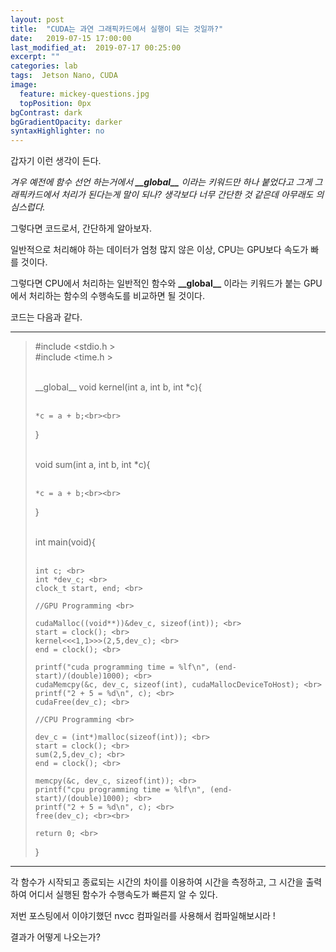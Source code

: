 ```yaml
---
layout: post
title:  "CUDA는 과연 그래픽카드에서 실행이 되는 것일까?"
date:   2019-07-15 17:00:00
last_modified_at:  2019-07-17 00:25:00
excerpt: ""
categories: lab
tags:  Jetson Nano, CUDA
image:
  feature: mickey-questions.jpg
  topPosition: 0px
bgContrast: dark
bgGradientOpacity: darker
syntaxHighlighter: no
---
```


갑자기 이런 생각이 든다.

_겨우 예전에 함수 선언 하는거에서 __&#95;&#95;global&#95;&#95;__ 이라는 키워드만 하나 붙었다고
그게 그래픽카드에서 처리가 된다는게 말이 되나? 생각보다 너무 간단한 것 같은데 아무래도 의심스럽다._

그렇다면 코드로서, 간단하게 알아보자.

일반적으로 처리해야 하는 데이터가 엄청 많지 않은 이상, CPU는 GPU보다 속도가 빠를 것이다.

그렇다면 CPU에서 처리하는 일반적인 함수와 __&#95;&#95;global&#95;&#95;__ 이라는 키워드가 붙는 GPU에서 처리하는 함수의 수행속도를 비교하면 될 것이다.

코드는 다음과 같다.

* * *

<blockquote class="u--startsWithDoubleQuote">
#include  &#60;stdio.h &#62;<br>
#include  &#60;time.h &#62;<br><br>

&#95;&#95;global__ void kernel(int a, int b, int *c){<br><br>

    *c = a + b;<br><br>

}<br><br>

void sum(int a, int b, int *c){<br><br>

    *c = a + b;<br><br>

}<br><br>

int main(void){<br><br>

    int c; <br>
    int *dev_c; <br>
    clock_t start, end; <br>

    //GPU Programming <br>

    cudaMalloc((void**))&dev_c, sizeof(int)); <br>
    start = clock(); <br>
    kernel<<<1,1>>>(2,5,dev_c); <br>
    end = clock(); <br>

    printf("cuda programming time = %lf\n", (end-start)/(double)1000); <br>
    cudaMemcpy(&c, dev_c, sizeof(int), cudaMallocDeviceToHost); <br>
    printf("2 + 5 = %d\n", c); <br>
    cudaFree(dev_c); <br>

    //CPU Programming <br>

    dev_c = (int*)malloc(sizeof(int)); <br>
    start = clock(); <br>
    sum(2,5,dev_c); <br>
    end = clock(); <br>

    memcpy(&c, dev_c, sizeof(int)); <br>
    printf("cpu programming time = %lf\n", (end-start)/(double)1000); <br>
    printf("2 + 5 = %d\n", c); <br>
    free(dev_c); <br><br>

    return 0; <br>
}<br>
</blockquote>

* * *

각 함수가 시작되고 종료되는 시간의 차이를 이용하여 시간을 측정하고, 그 시간을 출력하여 어디서 실행된 함수가 수행속도가 빠른지 알 수 있다.

저번 포스팅에서 이야기했던 nvcc 컴파일러를 사용해서 컴파일해보시라 !

결과가 어떻게 나오는가?
